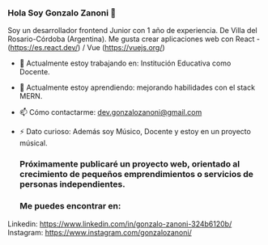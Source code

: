 ### Hola Soy Gonzalo Zanoni 👋 
Soy un desarrollador frontend Junior con 1 año de experiencia. De Villa del Rosario-Córdoba (Argentina). Me gusta crear aplicaciones web con React - (https://es.react.dev/) / Vue (https://vuejs.org/) 

- 🔭 Actualmente estoy trabajando en: Institución Educativa como Docente.
- 🌱 Actualmente estoy aprendiendo: mejorando habilidades con el stack MERN. 
- 📫 Cómo contactarme: dev.gonzalozanoni@gmail.com
- ⚡ Dato curioso: Además soy Músico, Docente y estoy en un proyecto músical.

  ### Próximamente publicaré un proyecto web, orientado al crecimiento de pequeños emprendimientos o servicios de personas independientes.

  ### Me puedes encontrar en:
Linkedin: https://www.linkedin.com/in/gonzalo-zanoni-324b6120b/
Instagram: https://www.instagram.com/gonzalozanoni/
  

